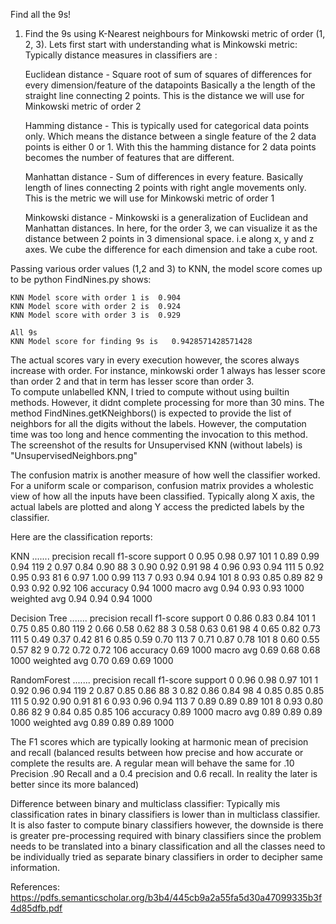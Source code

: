 Find all the 9s!
1. Find the 9s using K-Nearest neighbours for Minkowski metric of order (1, 2, 3).
Lets first start with understanding what is Minkowski metric:
Typically distance measures in classifiers are :


    Euclidean distance - Square root of sum of squares of differences for every dimension/feature of the datapoints
                         Basically a the length of the straight line connecting 2 points. This is the distance we will use 
                         for Minkowski metric of order 2
                         
    Hamming distance - This is typically used for categorical data points only. Which means the distance between a single feature of the 2 data points is either 0 or 1.
                       With this the hamming distance for 2 data points becomes the number of features that are different.  
   
    Manhattan distance - Sum of differences in every feature. Basically length of lines connecting 2 points with 
                         right angle movements only. This is the metric we will use for Minkowski metric of order 1
   
    Minkowski distance - Minkowski is a generalization of Euclidean and Manhattan distances. In here, for the order 3, we can visualize 
                         it as the distance between 2 points in 3 dimensional space. i.e along x, y and z axes. We cube the difference for each dimension
                         and take a cube root.
                         
                          
Passing various order values (1,2 and 3) to KNN, the model score comes up to be
python FindNines.py shows:


    KNN Model score with order 1 is  0.904
    KNN Model score with order 2 is  0.924
    KNN Model score with order 3 is  0.929
    
    All 9s
    KNN Model score for finding 9s is   0.9428571428571428
                         
The actual scores vary in every execution however, the scores always increase with order. For instance, minkowski order 1 
always has lesser score than order 2 and that in term has lesser score than order 3.      
To compute unlabelled KNN, I tried to compute without using builtin methods. However, it didnt complete
processing for more than 30 mins. The method FindNines.getKNeighbors() is expected to provide the list
of neighbors for all the digits without the labels. However, the computation time was too long and hence
commenting the invocation to this method. The screenshot of the results for Unsupervised KNN (without labels)
is "UnsupervisedNeighbors.png"                      
                         
The confusion matrix is another measure of how well the classifier worked. For a uniform scale or 
comparison, confusion matrix provides a wholestic view of how all the inputs have been classified. 
Typically along X axis, the actual labels are plotted and along Y access the predicted labels by 
the classifier.                         

Here are the classification reports:


KNN .......
              precision    recall  f1-score   support
           0       0.95      0.98      0.97       101
           1       0.89      0.99      0.94       119
           2       0.97      0.84      0.90        88
           3       0.90      0.92      0.91        98
           4       0.96      0.93      0.94       111
           5       0.92      0.95      0.93        81
           6       0.97      1.00      0.99       113
           7       0.93      0.94      0.94       101
           8       0.93      0.85      0.89        82
           9       0.93      0.92      0.92       106
    accuracy                           0.94      1000
   macro avg       0.94      0.93      0.93      1000
weighted avg       0.94      0.94      0.94      1000


Decision Tree .......
              precision    recall  f1-score   support
           0       0.86      0.83      0.84       101
           1       0.75      0.85      0.80       119
           2       0.66      0.58      0.62        88
           3       0.58      0.63      0.61        98
           4       0.65      0.82      0.73       111
           5       0.49      0.37      0.42        81
           6       0.85      0.59      0.70       113
           7       0.71      0.87      0.78       101
           8       0.60      0.55      0.57        82
           9       0.72      0.72      0.72       106
    accuracy                           0.69      1000
   macro avg       0.69      0.68      0.68      1000
weighted avg       0.70      0.69      0.69      1000


RandomForest .......
              precision    recall  f1-score   support
           0       0.96      0.98      0.97       101
           1       0.92      0.96      0.94       119
           2       0.87      0.85      0.86        88
           3       0.82      0.86      0.84        98
           4       0.85      0.85      0.85       111
           5       0.92      0.90      0.91        81
           6       0.93      0.96      0.94       113
           7       0.89      0.89      0.89       101
           8       0.93      0.80      0.86        82
           9       0.84      0.85      0.85       106
    accuracy                           0.89      1000
   macro avg       0.89      0.89      0.89      1000
weighted avg       0.89      0.89      0.89      1000
                         
                         
 The F1 scores which are typically looking at harmonic mean of precision and recall (balanced results between how precise and how
 accurate or complete the results are. A regular mean will behave the same for .10 Precision .90 Recall and a 0.4 precision and 0.6 recall.
 In reality the later is better since its more balanced)
 
    
Difference between binary and multiclass classifier:
Typically mis classification rates in binary classifiers is lower than in multiclass classifier. It is also faster to compute binary classifiers however, 
the downside is there is greater pre-processing required with binary classifiers since the problem needs to be translated into a binary classification 
and all the classes need to be individually tried as separate binary classifiers in order to decipher same information. 
    
    
    
    
    
    
    
    
    
    
    
    
    
    
    
    
    
    
References:
https://pdfs.semanticscholar.org/b3b4/445cb9a2a55fa5d30a47099335b3f4d85dfb.pdf     